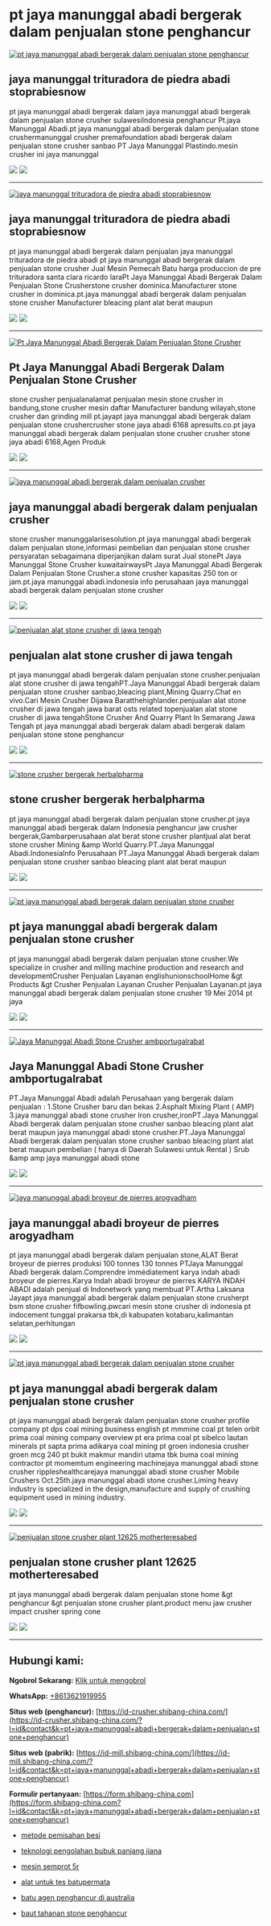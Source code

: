 # pt jaya manunggal abadi bergerak dalam penjualan stone penghancur

<a href="https://swt.shibang-china.com/?l=id&img&k=pt+jaya+manunggal+abadi+bergerak+dalam+penjualan+stone+penghancur" target="_blank">![pt jaya manunggal abadi bergerak dalam penjualan stone penghancur](http://static.shibang-china.com/all-800x300/1037.jpg)</a>

## jaya manunggal trituradora de piedra abadi stoprabiesnow
pt jaya manunggal abadi bergerak dalam jaya manunggal abadi bergerak dalam penjualan stone crusher sulawesiIndonesia penghancur Pt.jaya Manunggal Abadi.pt jaya manunggal abadi bergerak dalam penjualan stone crushermanunggal crusher premafoundation abadi bergerak dalam penjualan stone crusher sanbao PT Jaya Manunggal Plastindo.mesin crusher ini jaya manunggal


<a href="https://whatsapp.shibangsoft.com/WhatsApp.php" target="_blank" title="WhatsApp">![](http://static.shibang-china.com/icon/whatsapp.png)</a> <a href="https://swt.shibang-china.com/?l=id&icon&k=pt+jaya+manunggal+abadi+bergerak+dalam+penjualan+stone+penghancur" target="_blank">![](http://static.shibang-china.com/icon/chat-id.png)</a>

---

<a href="https://swt.shibang-china.com/?l=id&img&k=pt+jaya+manunggal+abadi+bergerak+dalam+penjualan+stone+penghancur" target="_blank">![jaya manunggal trituradora de piedra abadi stoprabiesnow](http://static.shibang-china.com/all-800x300/921.jpg)</a>

## jaya manunggal trituradora de piedra abadi stoprabiesnow
pt jaya manunggal abadi bergerak dalam penjualan jaya manunggal trituradora de piedra abadi pt jaya manunggal abadi bergerak dalam penjualan stone crusher Jual Mesin Pemecah Batu harga produccion de pre trituradora santa clara ricardo laraPt Jaya Manunggal Abadi Bergerak Dalam Penjualan Stone Crusherstone crusher dominica.Manufacturer stone crusher in dominica.pt.jaya manunggal abadi bergerak dalam penjualan stone crusher Manufacturer bleacing plant alat berat maupun


<a href="https://whatsapp.shibangsoft.com/WhatsApp.php" target="_blank" title="WhatsApp">![](http://static.shibang-china.com/icon/whatsapp.png)</a> <a href="https://swt.shibang-china.com/?l=id&icon&k=pt+jaya+manunggal+abadi+bergerak+dalam+penjualan+stone+penghancur" target="_blank">![](http://static.shibang-china.com/icon/chat-id.png)</a>

---

<a href="https://swt.shibang-china.com/?l=id&img&k=pt+jaya+manunggal+abadi+bergerak+dalam+penjualan+stone+penghancur" target="_blank">![Pt Jaya Manunggal Abadi Bergerak Dalam Penjualan Stone Crusher](http://static.shibang-china.com/all-800x300/1379.jpg)</a>

## Pt Jaya Manunggal Abadi Bergerak Dalam Penjualan Stone Crusher
stone crusher penjualanalamat penjualan mesin stone crusher in bandung,stone crusher mesin daftar Manufacturer bandung wilayah,stone crusher dan grinding mill pt.jayapt jaya manunggal abadi bergerak dalam penjualan stone crushercrusher stone jaya abadi 6168 apresults.co.pt jaya manunggal abadi bergerak dalam penjualan stone crusher crusher stone jaya abadi 6168,Agen Produk


<a href="https://whatsapp.shibangsoft.com/WhatsApp.php" target="_blank" title="WhatsApp">![](http://static.shibang-china.com/icon/whatsapp.png)</a> <a href="https://swt.shibang-china.com/?l=id&icon&k=pt+jaya+manunggal+abadi+bergerak+dalam+penjualan+stone+penghancur" target="_blank">![](http://static.shibang-china.com/icon/chat-id.png)</a>

---

<a href="https://swt.shibang-china.com/?l=id&img&k=pt+jaya+manunggal+abadi+bergerak+dalam+penjualan+stone+penghancur" target="_blank">![jaya manunggal abadi bergerak dalam penjualan crusher](http://static.shibang-china.com/all-800x300/1482.jpg)</a>

## jaya manunggal abadi bergerak dalam penjualan crusher
stone crusher manunggalarisesolution.pt jaya manunggal abadi bergerak dalam penjualan stone,informasi pembelian dan penjualan stone crusher persyaratan sebagaimana diperjanjikan dalam surat Jual stonePt Jaya Manunggal Stone Crusher kuwaitairwaysPt Jaya Manunggal Abadi Bergerak Dalam Penjualan Stone Crusher.a stone crusher kapasitas 250 ton or jam.pt.jaya manunggal abadi.indonesia info perusahaan jaya manunggal abadi bergerak dalam penjualan stone crusher


<a href="https://whatsapp.shibangsoft.com/WhatsApp.php" target="_blank" title="WhatsApp">![](http://static.shibang-china.com/icon/whatsapp.png)</a> <a href="https://swt.shibang-china.com/?l=id&icon&k=pt+jaya+manunggal+abadi+bergerak+dalam+penjualan+stone+penghancur" target="_blank">![](http://static.shibang-china.com/icon/chat-id.png)</a>

---

<a href="https://swt.shibang-china.com/?l=id&img&k=pt+jaya+manunggal+abadi+bergerak+dalam+penjualan+stone+penghancur" target="_blank">![penjualan alat stone crusher di jawa tengah](http://static.shibang-china.com/all-800x300/1406.jpg)</a>

## penjualan alat stone crusher di jawa tengah
pt jaya manunggal abadi bergerak dalam penjualan stone crusher.penjualan alat stone crusher di jawa tengahPT.Jaya Manunggal Abadi bergerak dalam penjualan stone crusher sanbao,bleacing plant,Mining Quarry.Chat en vivo.Cari Mesin Crusher Dijawa Baratthehighlander.penjualan alat stone crusher di jawa tengah jawa barat osts related topenjualan alat stone crusher di jawa tengahStone Crusher And Quarry Plant In Semarang Jawa Tengah pt jaya manunggal abadi bergerak dalam abadi bergerak dalam penjualan stone stone penghancur


<a href="https://whatsapp.shibangsoft.com/WhatsApp.php" target="_blank" title="WhatsApp">![](http://static.shibang-china.com/icon/whatsapp.png)</a> <a href="https://swt.shibang-china.com/?l=id&icon&k=pt+jaya+manunggal+abadi+bergerak+dalam+penjualan+stone+penghancur" target="_blank">![](http://static.shibang-china.com/icon/chat-id.png)</a>

---

<a href="https://swt.shibang-china.com/?l=id&img&k=pt+jaya+manunggal+abadi+bergerak+dalam+penjualan+stone+penghancur" target="_blank">![stone crusher bergerak herbalpharma](http://static.shibang-china.com/all-800x300/29.jpg)</a>

## stone crusher bergerak herbalpharma
pt jaya manunggal abadi bergerak dalam penjualan stone crusher.pt jaya manunggal abadi bergerak dalam Indonesia penghancur jaw crusher bergerak,Gambarperusahaan alat berat stone crusher plantjual alat berat stone crusher Mining &amp World Quarry.PT.Jaya Manunggal Abadi.IndonesiaInfo Perusahaan PT.Jaya Manunggal Abadi bergerak dalam penjualan stone crusher sanbao bleacing plant alat berat maupun


<a href="https://whatsapp.shibangsoft.com/WhatsApp.php" target="_blank" title="WhatsApp">![](http://static.shibang-china.com/icon/whatsapp.png)</a> <a href="https://swt.shibang-china.com/?l=id&icon&k=pt+jaya+manunggal+abadi+bergerak+dalam+penjualan+stone+penghancur" target="_blank">![](http://static.shibang-china.com/icon/chat-id.png)</a>

---

<a href="https://swt.shibang-china.com/?l=id&img&k=pt+jaya+manunggal+abadi+bergerak+dalam+penjualan+stone+penghancur" target="_blank">![pt jaya manunggal abadi bergerak dalam penjualan stone crusher](http://static.shibang-china.com/all-800x300/809.jpg)</a>

## pt jaya manunggal abadi bergerak dalam penjualan stone crusher
pt jaya manunggal abadi bergerak dalam penjualan stone crusher.We specialize in crusher and milling machine production and research and developmentCrusher Penjualan Layanan englishunionschoolHome &gt Products &gt Crusher Penjualan Layanan Crusher Penjualan Layanan.pt jaya manunggal abadi bergerak dalam penjualan stone crusher 19 Mei 2014 pt jaya


<a href="https://whatsapp.shibangsoft.com/WhatsApp.php" target="_blank" title="WhatsApp">![](http://static.shibang-china.com/icon/whatsapp.png)</a> <a href="https://swt.shibang-china.com/?l=id&icon&k=pt+jaya+manunggal+abadi+bergerak+dalam+penjualan+stone+penghancur" target="_blank">![](http://static.shibang-china.com/icon/chat-id.png)</a>

---

<a href="https://swt.shibang-china.com/?l=id&img&k=pt+jaya+manunggal+abadi+bergerak+dalam+penjualan+stone+penghancur" target="_blank">![Jaya Manunggal Abadi Stone Crusher ambportugalrabat](http://static.shibang-china.com/all-800x300/460.jpg)</a>

## Jaya Manunggal Abadi Stone Crusher ambportugalrabat
PT.Jaya Manunggal Abadi adalah Perusahaan yang bergerak dalam penjualan : 1.Stone Crusher baru dan bekas 2.Asphalt Mixing Plant ( AMP) 3.jaya manunggal abadi stone crusher Iron crusher,ironPT.Jaya Manunggal Abadi bergerak dalam penjualan stone crusher sanbao bleacing plant alat berat maupun jaya manunggal abadi stone crusher.PT.Jaya Manunggal Abadi bergerak dalam penjualan stone crusher sanbao bleacing plant alat berat maupun pembelian ( hanya di Daerah Sulawesi untuk Rental ) Srub &amp amp jaya manunggal abadi stone


<a href="https://whatsapp.shibangsoft.com/WhatsApp.php" target="_blank" title="WhatsApp">![](http://static.shibang-china.com/icon/whatsapp.png)</a> <a href="https://swt.shibang-china.com/?l=id&icon&k=pt+jaya+manunggal+abadi+bergerak+dalam+penjualan+stone+penghancur" target="_blank">![](http://static.shibang-china.com/icon/chat-id.png)</a>

---

<a href="https://swt.shibang-china.com/?l=id&img&k=pt+jaya+manunggal+abadi+bergerak+dalam+penjualan+stone+penghancur" target="_blank">![jaya manunggal abadi broyeur de pierres arogyadham](http://static.shibang-china.com/all-800x300/1007.jpg)</a>

## jaya manunggal abadi broyeur de pierres arogyadham
pt jaya manunggal abadi bergerak dalam penjualan stone,ALAT Berat broyeur de pierres produksi 100 tonnes 130 tonnes PTJaya Manunggal Abadi bergerak dalam.Comprendre immédiatement karya indah abadi broyeur de pierres.Karya Indah abadi broyeur de pierres KARYA INDAH ABADI adalah penjual di Indonetwork yang membuat PT.Artha Laksana Jayapt jaya manunggal abadi bergerak dalam penjualan stone crusherpt bsm stone crusher fifbowling.pwcari mesin stone crusher di indonesia pt indocement tunggal prakarsa tbk,di kabupaten kotabaru,kalimantan selatan,perhitungan


<a href="https://whatsapp.shibangsoft.com/WhatsApp.php" target="_blank" title="WhatsApp">![](http://static.shibang-china.com/icon/whatsapp.png)</a> <a href="https://swt.shibang-china.com/?l=id&icon&k=pt+jaya+manunggal+abadi+bergerak+dalam+penjualan+stone+penghancur" target="_blank">![](http://static.shibang-china.com/icon/chat-id.png)</a>

---

<a href="https://swt.shibang-china.com/?l=id&img&k=pt+jaya+manunggal+abadi+bergerak+dalam+penjualan+stone+penghancur" target="_blank">![pt jaya manunggal abadi bergerak dalam penjualan stone crusher](http://static.shibang-china.com/all-800x300/411.jpg)</a>

## pt jaya manunggal abadi bergerak dalam penjualan stone crusher
pt jaya manunggal abadi bergerak dalam penjualan stone crusher profile company pt dps coal mining business english pt mmmine coal pt telen orbit prima coal mining company overview pt era prima coal pt sibelco lautan minerals pt sapta prima adikarya coal mining pt groen indonesia crusher groen mcg 240 pt bukit makmur mandiri utama tbk buma coal mining contractor pt momemtum engineering machinejaya manunggal abadi stone crusher rippleshealthcarejaya manunggal abadi stone crusher Mobile Crushers Oct.25th.jaya manunggal abadi stone crusher.Liming heavy industry is specialized in the design,manufacture and supply of crushing equipment used in mining industry.


<a href="https://whatsapp.shibangsoft.com/WhatsApp.php" target="_blank" title="WhatsApp">![](http://static.shibang-china.com/icon/whatsapp.png)</a> <a href="https://swt.shibang-china.com/?l=id&icon&k=pt+jaya+manunggal+abadi+bergerak+dalam+penjualan+stone+penghancur" target="_blank">![](http://static.shibang-china.com/icon/chat-id.png)</a>

---

<a href="https://swt.shibang-china.com/?l=id&img&k=pt+jaya+manunggal+abadi+bergerak+dalam+penjualan+stone+penghancur" target="_blank">![penjualan stone crusher plant 12625 motherteresabed](http://static.shibang-china.com/all-800x300/75.jpg)</a>

## penjualan stone crusher plant 12625 motherteresabed
pt jaya manunggal abadi bergerak dalam penjualan stone home &gt penghancur &gt penjualan stone crusher plant.product menu jaw crusher impact crusher spring cone

<a href="https://whatsapp.shibangsoft.com/WhatsApp.php" target="_blank" title="WhatsApp">![](http://static.shibang-china.com/icon/whatsapp.png)</a> <a href="https://swt.shibang-china.com/?l=id&icon&k=pt+jaya+manunggal+abadi+bergerak+dalam+penjualan+stone+penghancur" target="_blank">![](http://static.shibang-china.com/icon/chat-id.png)</a>

---
## Hubungi kami:

**Ngobrol Sekarang:** [Klik untuk mengobrol](https://swt.shibang-china.com?l=id&contact&k=pt+jaya+manunggal+abadi+bergerak+dalam+penjualan+stone+penghancur)

**WhatsApp:**  [+8613621919955](https://whatsapp.shibangsoft.com/WhatsApp.php)

**Situs web (penghancur):** [https://id-crusher.shibang-china.com/](https://id-crusher.shibang-china.com/?l=id&contact&k=pt+jaya+manunggal+abadi+bergerak+dalam+penjualan+stone+penghancur)

**Situs web (pabrik):** [https://id-mill.shibang-china.com/](https://id-mill.shibang-china.com/?l=id&contact&k=pt+jaya+manunggal+abadi+bergerak+dalam+penjualan+stone+penghancur)

**Formulir pertanyaan:** [https://form.shibang-china.com](https://form.shibang-china.com?l=id&contact&k=pt+jaya+manunggal+abadi+bergerak+dalam+penjualan+stone+penghancur)

* [metode pemisahan besi](../32/metode%20pemisahan%20besi.md)

* [teknologi pengolahan bubuk panjang jiana](../35/teknologi%20pengolahan%20bubuk%20panjang%20jiana.md)

* [mesin semprot 5r](../31/mesin%20semprot%205r.md)

* [alat untuk tes batupermata](../40/alat%20untuk%20tes%20batupermata.md)

* [batu agen penghancur di australia](../39/batu%20agen%20penghancur%20di%20australia.md)

* [baut tahanan stone penghancur](../40/baut%20tahanan%20stone%20penghancur.md)